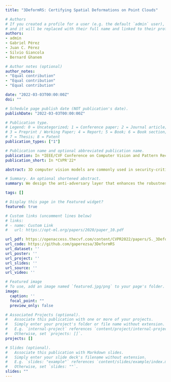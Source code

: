 ```yaml
---
title: "3DeformRS: Certifying Spatial Deformations on Point Clouds"

# Authors
# If you created a profile for a user (e.g. the default `admin` user), write the username (folder name) here 
# and it will be replaced with their full name and linked to their profile.
authors:
- admin
- Gabriel Pérez
- Juan C. Pérez
- Silvio Giancola 
- Bernard Ghanem

# Author notes (optional)
author_notes:
- "Equal contribution"
- "Equal contribution"
- "Equal contribution"

date: "2022-03-03T00:00:00Z"
doi: ""

# Schedule page publish date (NOT publication's date).
publishDate: "2022-03-03T00:00:00Z"

# Publication type.
# Legend: 0 = Uncategorized; 1 = Conference paper; 2 = Journal article;
# 3 = Preprint / Working Paper; 4 = Report; 5 = Book; 6 = Book section;
# 7 = Thesis; 8 = Patent
publication_types: ["1"]

# Publication name and optional abbreviated publication name.
publication: In *IEEE/CVF Conference on Computer Vision and Pattern Recognition*
publication_short: In *CVPR'22*

abstract: 3D computer vision models are commonly used in security-critical applications such as autonomous driving and surgical robotics. Emerging concerns over the robustness of these models against real-world deformations must be addressed practically and reliably. In this work, we propose 3DeformRS, a method to certify the robustness of point cloud Deep Neural Networks (DNNs) against real-world deformations. We developed 3DeformRS by building upon recent work that generalized Randomized Smoothing (RS) from pixel-intensity perturbations to vector-field deformations. In particular, we specialized RS to certify DNNs against parameterized deformations (e.g. rotation, twisting), while enjoying practical computational costs. We leverage the virtues of 3DeformRS to conduct a comprehensive empirical study on the certified robustness of four representative point cloud DNNs on two datasets and against seven different deformations. Compared to previous approaches for certifying point cloud DNNs, 3DeformRS is fast, scales well with point cloud size, and provides comparable-to-better certificates. For instance, when certifying a plain PointNet against a 3° z-rotation on 1024-point clouds, 3DeformRS grants a certificate 3x larger and 20x faster than previous work.

# Summary. An optional shortened abstract.
summary: We design the anti-adversary layer that enhances the robustness of pretrained models against strong adversarial attacks.

tags: []

# Display this page in the Featured widget?
featured: true

# Custom links (uncomment lines below)
# links:
# - name: Custom Link
#   url: https://opt-ml.org/papers/2020/paper_10.pdf

url_pdf: https://openaccess.thecvf.com/content/CVPR2022/papers/S._3DeformRS_Certifying_Spatial_Deformations_on_Point_Clouds_CVPR_2022_paper.pdf
url_code: https://github.com/gaperezsa/3DeformRS
url_dataset: ''
url_poster: ''
url_project: ''
url_slides: ''
url_source: ''
url_video: ''

# Featured image
# To use, add an image named `featured.jpg/png` to your page's folder. 
image:
  caption: ''
  focal_point: ""
  preview_only: false

# Associated Projects (optional).
#   Associate this publication with one or more of your projects.
#   Simply enter your project's folder or file name without extension.
#   E.g. `internal-project` references `content/project/internal-project/index.md`.
#   Otherwise, set `projects: []`.
projects: []

# Slides (optional).
#   Associate this publication with Markdown slides.
#   Simply enter your slide deck's filename without extension.
#   E.g. `slides: "example"` references `content/slides/example/index.md`.
#   Otherwise, set `slides: ""`.
slides: ""
---
```



